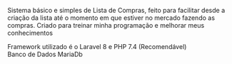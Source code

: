 Sistema básico e simples de Lista de Compras, feito para facilitar desde a criação da lista até o momento em que estiver no mercado fazendo as compras.
Criado para treinar minha programação e melhorar meus conhecimentos

Framework utilizado é o Laravel 8 e PHP 7.4 (Recomendável) <br>
Banco de Dados MariaDb
